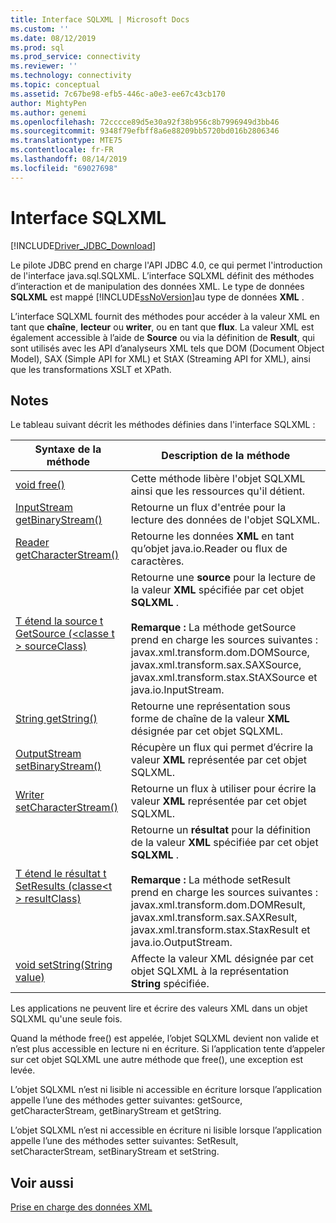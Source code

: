 ```yaml
---
title: Interface SQLXML | Microsoft Docs
ms.custom: ''
ms.date: 08/12/2019
ms.prod: sql
ms.prod_service: connectivity
ms.reviewer: ''
ms.technology: connectivity
ms.topic: conceptual
ms.assetid: 7c67be98-efb5-446c-a0e3-ee67c43cb170
author: MightyPen
ms.author: genemi
ms.openlocfilehash: 72cccce89d5e30a92f38b956c8b7996949d3bb46
ms.sourcegitcommit: 9348f79efbff8a6e88209bb5720bd016b2806346
ms.translationtype: MTE75
ms.contentlocale: fr-FR
ms.lasthandoff: 08/14/2019
ms.locfileid: "69027698"
---
```

# <a name="sqlxml-interface"></a>Interface SQLXML

[!INCLUDE[Driver_JDBC_Download](../../includes/driver_jdbc_download.md)]

Le pilote JDBC prend en charge l'API JDBC 4.0, ce qui permet l'introduction de l'interface java.sql.SQLXML. L’interface SQLXML définit des méthodes d’interaction et de manipulation des données XML. Le type de données **SQLXML** est mappé [!INCLUDE[ssNoVersion](../../includes/ssnoversion-md.md)]au type de données **XML** .  
  
L’interface SQLXML fournit des méthodes pour accéder à la valeur XML en tant que **chaîne**, **lecteur** ou **writer**, ou en tant que **flux**. La valeur XML est également accessible à l’aide de **Source** ou via la définition de **Result**, qui sont utilisés avec les API d’analyseurs XML tels que DOM (Document Object Model), SAX (Simple API for XML) et StAX (Streaming API for XML), ainsi que les transformations XSLT et XPath.  
  
## <a name="remarks"></a>Notes  

Le tableau suivant décrit les méthodes définies dans l'interface SQLXML :  
  
|Syntaxe de la méthode|Description de la méthode|  
|-------------------|------------------------|  
|[void free()](https://go.microsoft.com/fwlink/?LinkId=131685)|Cette méthode libère l'objet SQLXML ainsi que les ressources qu'il détient.|  
|[InputStream getBinaryStream()](https://go.microsoft.com/fwlink/?LinkId=131754)|Retourne un flux d'entrée pour la lecture des données de l'objet SQLXML.|  
|[Reader getCharacterStream()](https://go.microsoft.com/fwlink/?LinkId=131755)|Retourne les données **XML** en tant qu’objet java.io.Reader ou flux de caractères.|  
|[T étend la source t GetSource (\<classe t > sourceClass)](https://go.microsoft.com/fwlink/?LinkId=131756)|Retourne une **source** pour la lecture de la valeur **XML** spécifiée par cet objet **SQLXML** .<br /><br /> **Remarque :**  La méthode getSource prend en charge les sources suivantes : javax.xml.transform.dom.DOMSource, javax.xml.transform.sax.SAXSource, javax.xml.transform.stax.StAXSource et java.io.InputStream.|  
|[String getString()](https://go.microsoft.com/fwlink/?LinkId=131757)|Retourne une représentation sous forme de chaîne de la valeur **XML** désignée par cet objet SQLXML.|  
|[OutputStream setBinaryStream()](https://go.microsoft.com/fwlink/?LinkId=131758)|Récupère un flux qui permet d’écrire la valeur **XML** représentée par cet objet SQLXML.|  
|[Writer setCharacterStream()](https://go.microsoft.com/fwlink/?LinkId=131759)|Retourne un flux à utiliser pour écrire la valeur **XML** représentée par cet objet SQLXML.|  
|[T étend le résultat t SetResults (classe\<t > resultClass)](https://go.microsoft.com/fwlink/?LinkId=131760)|Retourne un **résultat** pour la définition de la valeur **XML** spécifiée par cet objet **SQLXML** .<br /><br /> **Remarque :** La méthode setResult prend en charge les sources suivantes : javax.xml.transform.dom.DOMResult, javax.xml.transform.sax.SAXResult, javax.xml.transform.stax.StaxResult et java.io.OutputStream.|  
|[void setString(String value)](https://go.microsoft.com/fwlink/?LinkId=131762)|Affecte la valeur XML désignée par cet objet SQLXML à la représentation **String** spécifiée.|  
  
Les applications ne peuvent lire et écrire des valeurs XML dans un objet SQLXML qu'une seule fois.  
  
Quand la méthode free() est appelée, l’objet SQLXML devient non valide et n’est plus accessible en lecture ni en écriture. Si l’application tente d’appeler sur cet objet SQLXML une autre méthode que free(), une exception est levée.  
  
L’objet SQLXML n’est ni lisible ni accessible en écriture lorsque l’application appelle l’une des méthodes getter suivantes: getSource, getCharacterStream, getBinaryStream et getString.  
  
L’objet SQLXML n’est ni accessible en écriture ni lisible lorsque l’application appelle l’une des méthodes setter suivantes: SetResult, setCharacterStream, setBinaryStream et setString.  
  
## <a name="see-also"></a>Voir aussi  

[Prise en charge des données XML](../../connect/jdbc/supporting-xml-data.md)  
